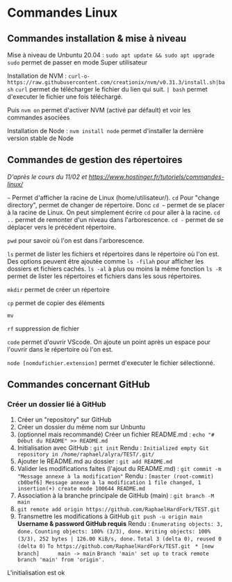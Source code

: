 # Commandes Linux

## Commandes installation & mise à niveau
Mise à niveau de Unbuntu 20.04 : `sudo apt update && sudo apt upgrade`
`sudo` permet de passer en mode Super utilisateur

Installation de NVM : `curl-o-https://raw.githubusercontent.com/creationix/nvm/v0.31.3/install.sh|bash`
`curl` permet de télécharger le fichier du lien qui suit.
`| bash` permet d'executer le fichier une fois téléchargé.


Puis `nvm on` permet d'activer NVM (activé par défault) et voir les commandes asociées

Installation de Node : `nvm install node` permet d'installer la dernière version stable de Node


## Commandes de gestion des répertoires
*D'après le cours du 11/02 et https://www.hostinger.fr/tutoriels/commandes-linux/*

`~` Permet d'afficher la racine de Linux (home/utilisateur/).
`cd` Pour "change directory", permet de changer de répertoire. Donc `cd ~` permet de se placer à la racine de Linux. 
On peut simplement écrire `cd` pour aller à la racine.
`cd ..` permet de remonter d'un niveau dans l'arborescence.
`cd -` permet de se déplacer vers le précédent répertoire.

`pwd` pour savoir où l'on est dans l'arborescence.

`ls` permet de lister les fichiers et répertoires dans le répertoire où l'on est. 
Des options peuvent être ajoutée comme `ls -filah` pour afficher les dossiers et fichiers cachés.
`ls -al` à plus ou moins la même fonction
`ls -R` permet de lister les répertoires et fichiers dans les sous répertoires.

`mkdir` permet de créer un répertoire

`cp` permet de copier des éléments

`mv`

`rf` suppression de fichier

`code` permet d'ouvrir VScode. On ajoute un point après un espace pour l'ouvrir dans le répertoire où l'on est.

`node [nomdufichier.extension]` permet d'executer le fichier sélectionné.

## Commandes concernant GitHub
### Créer un dossier lié à GitHub

1. Créer un "repository" sur GitHub
2. Créer un dossier du même nom sur Unbuntu
3. (optionnel mais recommandé) Créer un fichier README.md :
`echo "# Début du README" >> README.md`
4. Initialisation avec GitHub :
`git init`
Rendu : `Initialized empty Git repository in /home/raphael/alyra/TEST/.git/`
5. Ajouter le README.md au dossier :
`git add README.md`
6. Valider les modifications faites (l'ajout du README.md) :
`git commit -m "Message annexe à la modification"`
Rendu : `[master (root-commit) cb0bef6] Message annexe à la modification
 1 file changed, 1 insertion(+)
 create mode 100644 README.md`
 7. Association à la branche principale de GitHub (main) :
 `git branch -M main`
8. `git remote add origin https://github.com/RaphaelHardFork/TEST.git`
9. Transmettre les modifications à GitHub
`git push -u origin main`
**Username & password GitHub requis**
Rendu : `Enumerating objects: 3, done.`
`Counting objects: 100% (3/3), done.`
`Writing objects: 100% (3/3), 252 bytes | 126.00 KiB/s, done.`
`Total 3 (delta 0), reused 0 (delta 0)`
`To https://github.com/RaphaelHardFork/TEST.git`
` * [new branch]      main -> main`
`Branch 'main' set up to track remote branch 'main' from 'origin'.` 

L'initialisation est ok
